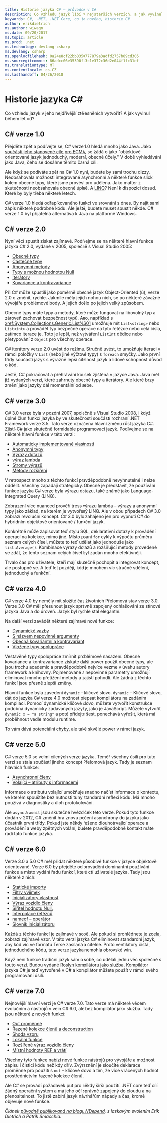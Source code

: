 ```yaml
---
title: Historie jazyka C# – průvodce v C#
description: Co vzhledu jazyk líbí v nejstarších verzích, a jak vyvinul od?
keywords: C#, .NET, .NET Core, co je nového, historie C#
author: erikdietrich
ms.author: wiwagn
ms.date: 09/20/2017
ms.topic: article
ms.prod: .net
ms.technology: devlang-csharp
ms.devlang: csharp
ms.openlocfilehash: 0a24e8cf22bb8350777879a3adfd2757b89cd305
ms.sourcegitcommit: 86adcc06e35390f13c1e372c36d2e044f1fc31ef
ms.translationtype: MT
ms.contentlocale: cs-CZ
ms.lasthandoff: 04/26/2018
---
```

# <a name="the-history-of-c"></a>Historie jazyka C# #

Co vzhledu jazyk v jeho nejdřívější ztělesněních vytvořit? A jak vyvinul během let od?

## <a name="c-version-10"></a>C# verze 1.0

Přejděte zpět a podívejte se, C# verze 1.0 hledá mnoho jako Java. Jako [součástí jeho stanovené cíle pro ECMA](http://feeldotneteasy.blogspot.com/2011/01/c-design-goals.html), se žádá o jako "objektově orientované jazyk jednoduchý, moderní, obecné účely."  V době vyhledávání jako Java, čeho se dosáhne těmito časná cíli.

Ale když se podíváte zpět na C# 1.0 nyní, budete by sami trochu dizzy. Neobsahovala možnosti integrované asynchronní a některé funkce slick kolem obecné typy, které jsme provést pro udělena. Jako matter z skutečnosti neobsahovala obecné úplně.  A [LINQ](../linq/index.md)? Není k dispozici dosud. Které by byly třeba některé letech.

C# verze 1.0 hledá odřapíkovaného funkcí ve srovnání s dnes. By najít sami zápis některé podrobné kódu. Ale ještě, budete muset spustit někde. C# verze 1.0 byl přijatelná alternativa k Java na platformě Windows.

## <a name="c-version-20"></a>C# verze 2.0

Nyní věcí spustit získat zajímavé. Podívejme se na některé hlavní funkce jazyka C# 2.0, vydané v 2005, společně s Visual Studio 2005:

- [Obecné typy](../programming-guide/generics/index.md)
- [Částečné typy](../programming-guide/classes-and-structs/partial-classes-and-methods.md#partial-classes)
- [Anonymní metody](../programming-guide/statements-expressions-operators/anonymous-methods.md)
- [Typy s možnou hodnotou Null](../programming-guide/nullable-types/index.md)
- [Iterátory](../programming-guide/concepts/iterators.md)
- [Kovariance a kontravariance](../programming-guide/concepts/covariance-contravariance/index.md)

Při C# může spustili jako poměrně obecné jazyk Object-Oriented (ú), verze 2.0 c změnit, rychle. Jakmile měly jejich nohou nich, se po některé závažné vývojáře problémové body. A jejich došlo po jejich velký způsobem.

Obecné typy máte typy a metody, které může fungovat na libovolný typ a zároveň zachovat bezpečnost typů. Ano, například s <xref:System.Collections.Generic.List%601> umožňuje mít `List<string>` nebo `List<int>` a provádět typ bezpečné operace na tyto řetězce nebo celá čísla, zatímco iterace je. Toto je lepší, než vytváření `ListInt` dědice nebo přetypování z `Object` pro všechny operace.

C# iterátory verze 2.0 uvést do režimu. Stručně uvést, to umožňuje iteraci v rámci položky v `List` (nebo jiné výčtové typy) s `foreach` smyčky. Jako první třídy součástí jazyk s výrazně lepší čitelnost jazyk a lidově schopnost důvod o kód.

Ještě, C# pokračovat a přehrávání kousek zjištěná v jazyce Java. Java měl již vydaných verzí, které zahrnuty obecné typy a iterátory. Ale které brzy změní jako jazyky dál momentální od sebe.

## <a name="c-version-30"></a>C# verze 3.0

C# 3.0 verze byla v pozdní 2007, společně s Visual Studio 2008, i když úplné člun funkcí jazyka by ve skutečnosti součástí rozhraní .NET Framework verze 3.5. Tato verze označena hlavní změnu růst jazyka C#. Zjistí-C# jako skutečně formidable programovací jazyk. Podívejme se na některé hlavní funkce v této verzi:

- [Automaticky implementované vlastnosti](../programming-guide/classes-and-structs/auto-implemented-properties.md)
- [Anonymní typy](../programming-guide/classes-and-structs/anonymous-types.md)
- [Výrazy dotazů](../linq/query-expression-basics.md)
- [výraz lambda](https://www.daedtech.com/introduction-to-c-lambda-expressions/)
- [Stromy výrazů](https://blogs.msdn.microsoft.com/charlie/2008/01/31/expression-tree-basics/)
- [Metody rozšíření](https://www.codeproject.com/Tips/709310/Extension-Method-In-Csharp)

V retrospect mnoho z těchto funkcí pravděpodobně nevyhnutelné i nelze oddělit. Všechny zapadají strategicky. Obecně je představit, že používání funkce jazyka C# verze byla výrazu dotazu, také známé jako Language-Integrated Query (LINQ).

Zobrazení více nuanced prověří tress výrazu lambda – výrazy a anonymní typy jako základ, na kterém je vytvořený LINQ. Ale v obou případech C# 3.0 zobrazí revoluční koncept. C# 3.0 bylo zahájeno jen pro vypnutí C# do hybridním objektově orientované / funkční jazyk.

Konkrétně může zapisovat teď stylu SQL, deklarativní dotazy k provádění operací na kolekce, mimo jiné. Místo psaní `for` cykly k výpočtu průměru seznam celých čísel, můžete to teď udělat jako jednoduše jako `list.Average()`. Kombinace výrazy dotazů a rozšiřující metody provedené se zdát, že tento seznam celých čísel byl zadán mnoho efektivněji.

Trvalo čas pro uživatele, kteří mají skutečně pochopit a integrovat koncept, ale postupně se. A teď let později, kód je mnohem víc stručné sdělení, jednoduchý a funkční.

## <a name="c-version-40"></a>C# verze 4.0

C# verze 4.0 by neměly mít složité čas životních Přelomová stav verze 3.0. Verze 3.0 C# měl přesunout jazyk správně zapojený odhlašování ze stínové jazyka Java a do úroveň. Jazyk byl rychle stal elegantní.

Na další verzi zavádět některé zajímavé nové funkce:

- [Dynamické vazby](../language-reference/keywords/dynamic.md)
- [S názvem nepovinné argumenty](../programming-guide/classes-and-structs/named-and-optional-arguments.md)
- [Obecná kovariantní a kontravariant](../../standard/generics/covariance-and-contravariance.md)
- [Vložené typy spolupráce](https://stackoverflow.com/questions/20514240/whats-the-difference-setting-embed-interop-types-true-and-false-in-visual-studi)

Vestavěné typy spolupráce zmírnit problémové nasazení. Obecné kovariance a kontravariance získáte další power použít obecné typy, ale jsou trochu academic a pravděpodobně nejvíce vezme v úvahu autory framework a knihovny. Pojmenované a nepovinné parametry umožňují eliminovat mnoho přetížení metody a zajistí pohodlí. Ale žádná z těchto funkcí jsou přesně zlepší změny.

Hlavní funkce byla zavedení `dynamic` – klíčové slovo. `dynamic` – Klíčové slovo, dát do jazyka C# verze 4.0 možnost přepsat kompilátoru na zadáním kompilaci. Pomocí dynamické klíčové slovo, můžete vytvořit konstrukce podobná dynamicky zadávaných jazyky, jako je JavaScript. Můžete vytvořit `dynamic x = "a string"` a poté přidejte šest, ponechává vyřešit, která má proběhnout vedle modulu runtime.

To vám dává potenciální chyby, ale také skvělé power v rámci jazyk.

## <a name="c-version-50"></a>C# verze 5.0

C# verze 5.0 se velmi cílených verze jazyka. Téměř všechny úsilí pro tuto verzi se stala součástí jiného koncept Přelomová jazyk.  Tady je seznam hlavních funkce:

- [Asynchronní členy](../async.md)
- [Volající – atributy s informacemi](https://www.codeproject.com/Tips/606379/Caller-Info-Attributes-in-Csharp)

Informace o atributu volající umožňuje snadno načíst informace o kontextu, ve kterém spouštíte bez nutnosti tuny standardní reflexí kódu. Má mnoho používá v diagnostiky a úloh protokolování.

Ale `async` a `await` jsou skutečné hvězdiček této verze. Pokud tyto funkce dodán v 2012, C# změnit hra znovu pečení asynchrony do jazyka jako účastník první třídy. Pokud jste někdy řešeno dlouhotrvající operace a provádění a weby zpětných volání, budete pravděpodobně kontakt máte rádi tato funkce jazyka.

## <a name="c-version-60"></a>C# verze 6.0

Verze 3.0 a 5.0 C# měl přidat některé působivé funkce v jazyce objektově orientované. Verze 6.0 by přejděte od provádění dominantní používání funkce a místo vydání řadu funkcí, které ctí uživatelé jazyka. Tady jsou některé z nich:

- [Statické importy](../language-reference/keywords/using-static.md)
- [Filtry výjimek](https://www.thomaslevesque.com/2015/06/21/exception-filters-in-c-6/)
- [Inicializátory vlastnost](http://geekswithblogs.net/WinAZ/archive/2015/06/30/whatrsquos-new-in-c-6.0-auto-property-initializers.aspx)
- [Výraz vozidlo členy](https://lostechies.com/jimmybogard/2015/12/17/c-6-feature-review-expression-bodied-function-members/)
- [Šiřitel hodnotu Null.](https://davefancher.com/2014/08/14/c-6-0-null-propagation-operator/)
- [Interpolace řetězců](../language-reference/tokens/interpolated.md)
- [nameof – operátor](https://stackoverflow.com/questions/31695900/what-is-the-purpose-of-nameof)
- [Slovník inicializátoru](../programming-guide/classes-and-structs/how-to-initialize-a-dictionary-with-a-collection-initializer.md)

Každá z těchto funkcí je zajímavé v sobě. Ale pokud si prohlédnete je zcela, zobrazí zajímavé vzor. V této verzi jazyka C# eliminovat standardní jazyk, aby kód víc ve formátu Terse zasílaná a čitelné. Proto ventilátory čistá, jednoduchého kódu, tato verze jazyka nemohla obrovské win.

Když není funkce tradiční jazyk sám o sobě, co udělali jednu věc společně s touto verzí. Budou vydané [Roslyn kompilátoru jako služba](https://github.com/dotnet/roslyn). Kompilátor jazyka C# je teď vytvořené v C# a kompilátor můžete použít v rámci svého programování úsilí.

## <a name="c-version-70"></a>C# verze 7.0

Nejnovější hlavní verzi je C# verze 7.0. Tato verze má některé věcem evolučním a nástrojů v vein C# 6.0, ale bez kompilátor jako služba. Tady jsou některé z nových funkcí:

- [Out proměnné](http://www.c-sharpcorner.com/article/out-variables-in-c-sharp-7-0/)
- [Řazené kolekce členů a deconstruction](https://www.thomaslevesque.com/2016/08/23/tuple-deconstruction-in-c-7/)
- [Shoda vzoru](./csharp-7.md#pattern-matching)
- [Lokální funkce](http://www.infoworld.com/article/3182416/application-development/c-7-in-depth-exploring-local-functions.html)
- [Rozšířené výraz vozidlo členy](./csharp-7.md#more-expression-bodied-members)
- [Místní hodnoty REF a vrátí](./csharp-7.md#ref-locals-and-returns)

Všechny tyto funkce nabízí nové funkce nástrojů pro vývojáře a možnost zápisu i čisticí kódu než kdy dřív. Zvýraznění je sloučíte deklarace proměnné pro použití s `out` – klíčové slovo a tím, že více vrácených hodnot prostřednictvím řazené kolekce členů.

Ale C# se provádí požadavek put pro někdy širší použití. .NET core teď cílí žádný operační systém a má jeho očí správně zapojený do cloudu a na přenositelnost.  To jistě zabírá jazyk návrhářům nápady a čas, kromě objevuje nové funkce.

_Článek_ [ _původně publikovaná na blogu NDepend_](https://blog.ndepend.com/c-versions-look-language-history/)_, s laskavým svolením Erik Dietrich a Patrik Smacchia._
